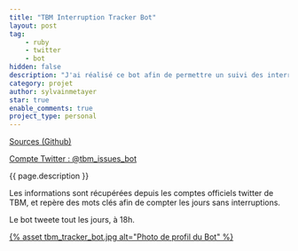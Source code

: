 ```yaml
---
title: "TBM Interruption Tracker Bot"
layout: post
tag: 
    - ruby
    - twitter
    - bot
hidden: false
description: "J'ai réalisé ce bot afin de permettre un suivi des interruptions des Trams Bordelais."
category: projet
author: sylvainmetayer
star: true
enable_comments: true
project_type: personal
---
```


[Sources (Github)](https://github.com/sylvainmetayer/tbm_interruption_tracker)

[Compte Twitter : @tbm_issues_bot](https://twitter.com/tbm_issues_bot)

{{ page.description }}

Les informations sont récupérées depuis les comptes officiels twitter de TBM, et repère des mots clés afin de compter les jours sans interruptions.

Le bot tweete tout les jours, à 18h.

[{% asset tbm_tracker_bot.jpg alt="Photo de profil du Bot" %}](https://twitter.com/tbm_issues_bot)
